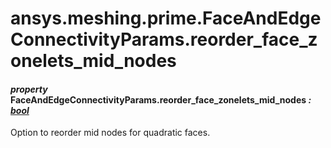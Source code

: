 # ansys.meshing.prime.FaceAndEdgeConnectivityParams.reorder_face_zonelets_mid_nodes



#### *property* FaceAndEdgeConnectivityParams.reorder_face_zonelets_mid_nodes *: [bool](https://docs.python.org/3.11/library/functions.html#bool)*

Option to reorder mid nodes for quadratic faces.

<!-- !! processed by numpydoc !! -->
